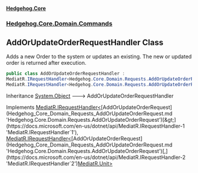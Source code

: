 #### [Hedgehog.Core](index.md 'index')
### [Hedgehog.Core.Domain.Commands](Hedgehog_Core_Domain_Commands.md 'Hedgehog.Core.Domain.Commands')
## AddOrUpdateOrderRequestHandler Class
Adds a new Order to the system or updates an existing. The new or updated order is returned after execution.  
```csharp
public class AddOrUpdateOrderRequestHandler :
MediatR.IRequestHandler<Hedgehog.Core.Domain.Requests.AddOrUpdateOrderRequest>,
MediatR.IRequestHandler<Hedgehog.Core.Domain.Requests.AddOrUpdateOrderRequest, MediatR.Unit>
```

Inheritance [System.Object](https://docs.microsoft.com/en-us/dotnet/api/System.Object 'System.Object') &#129106; AddOrUpdateOrderRequestHandler  

Implements [MediatR.IRequestHandler&lt;](https://docs.microsoft.com/en-us/dotnet/api/MediatR.IRequestHandler-1 'MediatR.IRequestHandler`1')[AddOrUpdateOrderRequest](Hedgehog_Core_Domain_Requests_AddOrUpdateOrderRequest.md 'Hedgehog.Core.Domain.Requests.AddOrUpdateOrderRequest')[&gt;](https://docs.microsoft.com/en-us/dotnet/api/MediatR.IRequestHandler-1 'MediatR.IRequestHandler`1'), [MediatR.IRequestHandler&lt;](https://docs.microsoft.com/en-us/dotnet/api/MediatR.IRequestHandler-2 'MediatR.IRequestHandler`2')[AddOrUpdateOrderRequest](Hedgehog_Core_Domain_Requests_AddOrUpdateOrderRequest.md 'Hedgehog.Core.Domain.Requests.AddOrUpdateOrderRequest')[,](https://docs.microsoft.com/en-us/dotnet/api/MediatR.IRequestHandler-2 'MediatR.IRequestHandler`2')[MediatR.Unit](https://docs.microsoft.com/en-us/dotnet/api/MediatR.Unit 'MediatR.Unit')[&gt;](https://docs.microsoft.com/en-us/dotnet/api/MediatR.IRequestHandler-2 'MediatR.IRequestHandler`2')  
